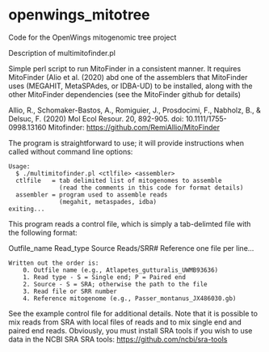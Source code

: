 # openwings_mitotree
Code for the OpenWings mitogenomic tree project

Description of multimitofinder.pl

Simple perl script to run MitoFinder in a consistent manner. It requires MitoFinder (Alio
et al. (2020) abd one of the assemblers that MitoFinder uses (MEGAHIT, MetaSPAdes, or 
IDBA-UD) to be installed, along with the other MitoFinder dependencies (see the MitoFinder
github for details)

Allio, R., Schomaker-Bastos, A., Romiguier, J., Prosdocimi, F., Nabholz, B., & Delsuc, F. 
(2020) Mol Ecol Resour. 20, 892-905. doi: 10.1111/1755-0998.13160
Mitofinder: https://github.com/RemiAllio/MitoFinder

The program is straightforward to use; it will provide instructions when called without
command line options:

```
Usage:
  $ ./multimitofinder.pl <ctlfile> <assembler>
  ctlfile   = tab delimited list of mitogenomes to assemble
              (read the comments in this code for format details)
  assembler = program used to assemble reads
              (megahit, metaspades, idba)
exiting...
```
This program reads a control file, which is simply a tab-delimted file with the following
format:

Outfile_name Read_type  Source  Reads/SRR#  Reference
one file per line...

```
Written out the order is:
 	0. Outfile name (e.g., Atlapetes_gutturalis_UWMB93636)
 	1. Read type - S = Single end; P = Paired end
 	2. Source - S = SRA; otherwise the path to the file
 	3. Read file or SRR number
 	4. Reference mitogenome (e.g., Passer_montanus_JX486030.gb)
```

See the example control file for additional details. Note that it is possible to mix reads
from SRA with local files of reads and to mix single end and paired end reads. Obviously, 
you must install SRA tools if you wish to use data in the NCBI SRA 
SRA tools: https://github.com/ncbi/sra-tools

